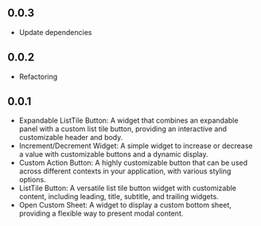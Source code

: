 ## 0.0.3

- Update dependencies

## 0.0.2

- Refactoring

## 0.0.1

- Expandable ListTile Button: A widget that combines an expandable panel with a custom list tile
  button, providing an interactive and customizable header and body.
- Increment/Decrement Widget: A simple widget to increase or decrease a value with customizable
  buttons and a dynamic display.
- Custom Action Button: A highly customizable button that can be used across different contexts in
  your application, with various styling options.
- ListTile Button: A versatile list tile button widget with customizable content, including leading,
  title, subtitle, and trailing widgets.
- Open Custom Sheet: A widget to display a custom bottom sheet, providing a flexible way to present
  modal content.

